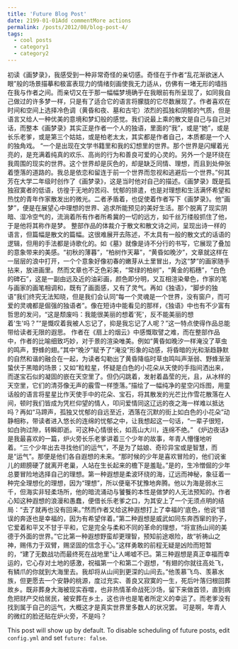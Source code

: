 ```yaml
---
title: 'Future Blog Post'
date: 2199-01-01Add commentMore actions
permalink: /posts/2012/08/blog-post-4/
tags:
  - cool posts
  - category1
  - category2
---
```

初读《画梦录》，我感受到一种非常奇怪的亲切感。奇怪在于作者“乱花渐欲迷人眼”般的场景描摹和极富表现力的情绪刻画使我无力适从，仿佛有一堵无形的墙挡在我与作者之间。而亲切又在于那一幅幅梦境确乎在我眼前有所呈现了，如同我自己做过的许多梦一样，只是有了适合它的语言将朦胧的它尽数展现了。作者喜欢在时间和空间上选择冷色调（黄昏和夜、墓和古宅）浓烈的孤独和阴郁的气质，但是语言又给人一种优美的意境和梦幻般的感觉。我们说最上乘的散文是自己与自己对话，而整本《画梦录》其实正是作者一个人的独语，里面的“我”，或是“她”，或是长乐老爹，或是第三个姑姑，或是柏老太太，其实都是作者自己，本质都是一个人的独角戏。
    “一个是出现在文学书籍里和我的幻想里的世界。那个世界是闪耀着光亮的，是充满着纯真的欢乐、高尚的行为和善良可爱的心灵的。另外一个是环绕在我周围的现实的世界。这个世界却是灰色的，却是缺乏同情、理想，而且到处伸张着堕落的道路的。我总是依恋和留连于前一个世界而忽视和逃避后一个世界。”何其芳在大学二年级时创作了《画梦录》，这是当时他对自己的描述。《画梦录》既是孤独寂寞者的低语，彷徨于无地的苦闷、忧郁的排遣，也是对理想和生活满怀希望和热忱的青年作家散发出的微光。二者矛盾着，也促使着作者写下《画梦录》。他“画梦”，便是在展望心中理想的世界、追求所能预见的美好生活。那个脱离了现实阴暗、湿冷空气的，流淌着所有作者所希冀的一切的远方，如千丝万缕般抓住了他，于是他将其称作是梦。
    整部作品的体裁介于散文和散文诗之间，呈现出诗一样的语言，但篇幅是散文的篇幅。这很难展开去陈述，不太具有一般的散文式的话语的逻辑，但用的手法都是诗歌化的。如《墓》就像是诗不分行的书写，它展现了叠加的意象带来的美感。“初秋的薄暮”，“柏树作天幕”，“黄昏如晚汐”，文章就这样在一层层的浪中打开，一个个意象好像初春的嫩芽从土里冒出，为这“梦”的画家随手拈来，放进画里。然而文章也不乏色彩美，“常绿的柏树”，“黄金的稻穗”，“白色的碑石”，这是一副由远及近的油彩画，颜色即分明，又互相渲染晕色，作家的笔与画家的画笔相调和，既有了画面感，又有了灵气。再如《独语》，“脚步的独语”我们终究无法知晓，但是我们会认同“每一个灵魂是一个世界，没有窗户，而可爱的灵魂都是倔强的独语者”。像在短诗中能看见的那样，《独语》中也有不少富有哲思的发问，“这是颓废吗：我能很美丽的想着'死'，反不能美丽的想着'生'吗？”“是慨叹着我被人忘记了，抑是我忘记了人呢？”这一特点使得作品总能带给读者无限的遐思。
    作者在《扇上的烟云》中感慨取譬之难，而在整部作品中，作者的比喻细致巧妙，对于景的渲染唯美。例如“黄昏如晚汐一样淹没了草虫的鸣声，野蜂的翅。”其中“晚汐”赋予了“淹没”形象的动感，将昏暗的光和渐趋静默的自然和谐的融合在一起，为读者勾勒出了黄昏降临时草虫鸣叫声渐弱、野蜂渐渐蛰伏于黑暗的场景；又如“粒粒星，怀疑是白色的小花朵从天使的手指间洒出来，而遂宝石似的凝固的嵌在天空里了。但仍闪跳着，发射着晶莹的光，且，从冰样的天空里，它们的清芬像无声的霰雪一样堕落。”描绘了一幅纯净的星空闪烁图，用童话般的语言将星星比作天使手中的花朵、宝石，将其散发的光芒比作雪花散落在人间，顿时我们皆成为凭栏仰望的情人，叩问爱情同这辽远的夜之海一样难以抵达吗？再如“马蹄声，孤独又忧郁的自远至近，洒落在沉默的街上如白色的小花朵”动静相称，带读者进入悠长的连绵的忧郁之中，让我想起这一句话，“一辈子很短，如白驹过隙，转瞬即逝。可这种心情很长，如高山大川，连绵不绝。”
   《炉边夜话》是我最喜欢的一篇，炉火旁长乐老爹讲着三个少年的故事，年青人懵懂地听着。“三个少年出去寻找他们的运气”，不是为了姑娘、奇珍异宝或是智慧，而是“运气”。那便是他们各自遐想的未来。“那时候的少年是喜欢冒险的，他们说雀儿的翅膀硬了就离开老巢，人站在生长起来的檐下是羞耻。”是的，生冷憎倔的少年总要冒险地选择自己的理想。第一种遐想是柔波环绕的海，辽远而神秘，象征着一种完全理想化的理想，因为“理想”，所以便毫不犹豫地奔腾。他以为海是弱水三千，但海实非轻柔场所，他的暗流涌动与饕餮的本性是做梦的人无法预知的。作者心知这种遐想的浪漫和愚蠢，便借长乐老爹之口，为其安上了一个无须点明的结局：“去了就再也没有回来。”然而作者又给这种遐想打上了幸福的'底色，他说“错误的奔逐也是幸福的，因为有希望伴着。”第二种遐想是威武如同东奔西窜的豹子，它爱着和平又不甘于平和，它是完全与柔和不同的革命的理想，“将宣扬山间的美德于外面的世界。”它比第一种遐想野蛮却更理智，预知前途艰险，故“祈祷山之神，赐伟力于双臂，赐坚固的信念于心。”这样勇敢的前程无疑是凶险而短暂的，“建了无数战功而最终死在战地里”让人唏嘘不已。第三种遐想是真正幸福而幸运的，它心存对土地的感激，祝福第一个和第二个遐想，“有翅的你就往高处飞，有鳞爪的你就到大海里去。我却将从山间到更深的山间去。”他羡慕飞鸟、羡慕水族，但更愿去一个安静的桃源，度过充实、善良又寂寞的一生，死后叶落归根回葬故乡。既非葬身大海被现实吞噬，也非热情革命战死沙场，留下来做首领，直到病危把财产交给居民，被安葬在乡土，这也许也是笔者所定义的幸运了。而老爹没有找到属于自己的运气，大概这才是真实世界里多数人的状况罢。
    可是啊，年青人的微红的脸还贴在炉火旁，不是吗？











This post will show up by default. To disable scheduling of future posts, edit `config.yml` and set `future: false`. 
